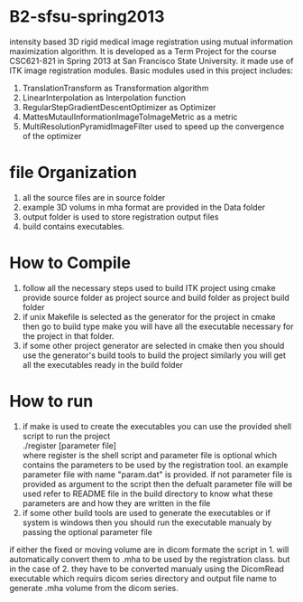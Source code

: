 B2-sfsu-spring2013
==================

intensity based 3D rigid medical image registration using mutual information maximization algorithm.
It is developed as a Term Project for the course CSC621-821 in Spring 2013 at San Francisco State University.
it made use of ITK image registration modules. Basic modules used in this project includes: <br>
1. TranslationTransform as Transformation algorithm <br>
2. LinearInterpolation as Interpolation function <br>
3. RegularStepGradientDescentOptimizer as Optimizer <br>
4. MattesMutaulInformationImageToImageMetric as a metric <br>
5. MultiResolutionPyramidImageFilter used to speed up the convergence of the optimizer <br>

file Organization
=================
1. all the source files are in source folder <br>
2. example 3D volums in mha format are provided in the Data folder <br>
3. output folder is used to store registration output files <br>
4. build contains executables.<br>

How to Compile
==============
1. follow all the necessary steps used to build ITK project using cmake provide source folder as project source and build folder as project build folder
2. if unix Makefile is selected as the generator for the project in cmake then go to build type make you will have all the executable necessary for the project in that folder.
3. if some other project generator are selected in cmake then  you should use the generator's build tools to build the project similarly you will get all the executables ready in the build folder <br>

How to run 
==========
1. if make is used to create the executables you can use the provided shell script to run the project <br>
  ./register [parameter file] <br>
where register is the shell script and parameter file is optional which contains the parameters to be used by the registration tool. an example parameter file with name "param.dat" is provided. if not parameter file is provided as argument to the script then the defualt parameter file will be used refer to README file in the build directory to know what these parameters are and how they are written in the file<br>
2. if some other build tools are used to generate the executables or if system is windows then you should run the executable manualy by passing the optional parameter file <br>

if either the fixed or moving volume are in dicom formate the script in 1. will automatically convert them to .mha to be used by the registration class. but in the case of 2. they have to be converted manualy using the DicomRead executable which requirs dicom series directory and output file name to generate .mha volume from the dicom series.


